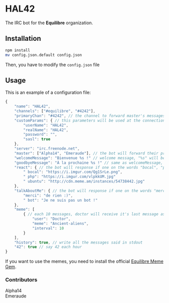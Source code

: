 # HAL42

The IRC bot for the **Equilibre** organization.

## Installation

```bash
npm install
mv config.json.default config.json
```

Then, you have to modify the `config.json` file

## Usage

This is an example of a configuration file:

```javascript
{
    "name": "HAL42",
    "channels": ["#equilibre", "#4242"],
    "primaryChan": "#4242", // the channel to forward master's messages
	"customParams": { // this parameters will be used at the connection
		"userName": "HAL42",
		"realName": "HAL42",
		"password": "",
		"sasl": true
    },
    "server": "irc.freenode.net",
    "master": ["Alpha14", "Emeraude"], // the bot will forward their private messages
	"welcomeMessage": "Bienvenue %s !" // welcome message, "%s" will be replaced by the name of the user
	"goodbyeMessage": "À la prochaine %s !" // same as welcomeMessage, but when a user logout
    "react": { // the bot will response if one on the words "bocal", "php" or "ubuntu" is said
		" bocal": "https://i.imgur.com/Qg1SrLe.png",
		" php": "https://i.imgur.com/vlpkkUM.jpg"
		" ubuntu": "http://cdn.meme.am/instances/54738442.jpg"
    },
    "talkAboutMe": { // the bot will response if one on the words "merci" or "bot", and the name of the bot is said
		"merci": "de rien :)",
		" bot": "Je ne suis pas un bot !"
    },
	"meme": [
		{ // each 10 messages, doctor will receive it's last message as a meme using Ancient-aliens image
			"user": "Doctor",
			"meme": "Ancient-aliens",
			"interval": 10
		}
	],
    "history": true, // write all the messages said in stdout
	"42": true // say 42 each hour
}
```

If you want to use the memes, you need to install the official [Equilibre Meme Gem](https://github.com/Equilibre/meme).

### Contributors

Alpha14  
Emeraude
